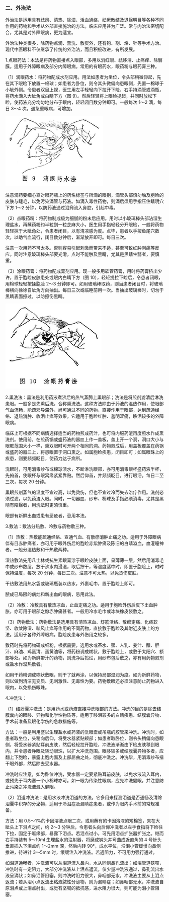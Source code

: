 ### 二、外治法

外治法是运用具有祛风、清热、除湿、活血通络、祛瘀散结及退翳明目等各种不同作用的药物和手术从外部直接施治的方法。临床应用甚为广泛。常与内治法密切配合，尤其是对外障眼病，更为适宜。

外治法种类很多，除药物点滴、熏洗、敷熨外，还有钩、割、烙、针等手术方治。现代中医眼科不仅继承了传统的外治法，而且积极改进，有所发展。

1.点眼药法：本法是将药物直接点入眼部，多用以消红眼、祛眵泪、止痛痒、除翳膜。适用于外障眼病及部分内障眼病。常用的有眼药水，眼药粉与眼药膏三种。

（1）滴眼药水：将药物配成水剂应用。用法如患者为坐位，令头部稍微仰起，先在其下眼睑下放置一棉球；如患者为卧位，则令其头微偏向患眼侧，先置一棉球于小眦外侧。令患者双目上视，医生用左手轻轻向下拉开下睑，右手持滴管或滴瓶，将药水滴入大眦角或白睛下方（图 9）。然后轻轻将上眼睑提起，并同时放松下睑，使药液充分均匀地分布于眼内，轻轻闭目数分钟即可。一般每次 1〜2 滴，每日 3〜4 次。遇急重眼病，可增加。

<img src="./img/9.jpg" style="zoom:50%;" />

注意滴药要细心查对眼药瓶上的药名标签与所滴的眼别，滴管头部慎勿触及胞睑的皮肤与睫毛，以免污染滴管与药液。如滴入毒性药物，则滴后须用手指压住睛明穴下方 1〜2 分钟，以防药液通过泪窍流入鼻腔，引起中毒。

（2）点眼药粉：将药物制成极为细腻的粉末后应用。用时以小玻璃棒头部沾湿生理盐水，再蘸药粉约半粒到一粒芝麻大小，医生用手指轻轻分开眼睑，一般将药物轻轻抹于大眦角处，令患者闭目，以有清凉感为度。点毕，患者以手按鱼尾穴数次，以助气血流行，闭目数分钟后，渐渐放开即可。每日三次。

注意一次用药不可太多。否则容易引起刺激而带来不适，甚至可致红肿刺痛等反应。同时注意玻璃棒头部要光滑，点时不能触及黑睛，尤其是黑睛生翳者，要慎重。

（3）涂眼药膏：将药物配成膏剂应用。现一般多用软管药膏，用时将药膏挤出少许，置于胞睑皮肤患处或眼内白睛下方（图 10），轻轻提拉下睑后，令患者闭眼，用棉球轻轻按揉胞脸 2〜3 分钟即可。如用玻璃棒取药，则当患者闭目时，将玻璃棒横向徐徐自眦角方向抽出。每日三次或临睡前用一次。当抽出玻璃棒时，切勿于黑睛表面擦过，以防擦伤黑睛。

<img src="./img/10.jpg" style="zoom:50%;" />

2.熏洗法：熏法是利用药液煮沸后的热气蒸腾上熏眼部；洗法是将煎剂滤清后淋洗患眼。一般多是先熏后洗，合称熏洗法。这种方法除由于药液的温热作用，使眼部气血流畅，能疏邪导滞外，尚可通过不同的药物，直接作用于眼部，达到疏通经络、退热消肿、收泪止痒等效果。它适用于胞睑红肿、羞明涩痛，眵泪较多的外障眼病。

临床上可根据不同病情选择适当的药物煎成药汁，也可将内服药渣再度煎水作成熏洗剂。使用前，在煎药锅或盛药液的器皿上作一盖板，盖上开一个洞，洞口大小与眼眶范围大小一样，熏双眼时可开两个相同的洞。药物煎成后，用盖板覆盖在药锅或盛药的器皿上，将患眼置于洞口熏之。如属胞睑疾患，闭目即可；如属眼珠上的疾患，则要频频眨目，使药力达于病所。

洗眼时，可用消毒纱布或棉球渍水，不断淋洗眼部，亦可用消毒眼杯盛药液半杯，先俯首，使眼杯与眼窝缘紧紧靠贴。然后仰首，并频频眨目，进行眼浴。每日二至三次，每次 20 分钟。

熏眼煎剂蒸气的温度不宜过高，以免烫伤，但也不宜过冷而失去治疗作用。洗剂必须过滤，以免药渣入眼。同时，一切器皿、纱布、棉球及手指必须消毒，尤其是黑睛有陷翳者，用洗法时更须慎重。

眼部有新鲜出血或患有恶疮者，忌用本法。

3.敷法：敷法分热敷、冷敷与药物敷三种。

（1）热敷：热敷能疏通经络、宣通气血、有散瘀消肿止痛之功。适用于外障眼病伴有目赤肿痛者，亦可用于眼外伤后的胞睑赤紫肿痛及陈旧的白睛溢血，血灌瞳神者。一般分湿热敷和干热敷两种。

湿热敷法先用凡士林或抗生素眼膏涂于眼睑皮肤上面，呈薄薄一层，然后用消毒毛巾或纱布数层，放于沸水内浸湿，取后拧干，等温度适中时，即置于胞睑上，时时保持温度，每次 20 分钟，每日三次。注意不可太热，以免烫伤皮肤。

干热敷法用热水袋或玻璃瓶装以热水，外裹毛巾，置于胞睑上即可。

脓成已局限的病灶和新出血的眼病，忌用此法。

（2）冷敷：冷敷具有散热凉血，止血定痛之功。适用于胞睑外伤后皮下出血肿胀，亦可用于眼部之焮赤肿痛甚者。一般用冷水毛巾或冰块橡皮袋敷之。

（3）药物敷法：药物敷法是选用具有清热凉血、舒筋活络、散瘀定痛、化痰软坚、收敛除湿、祛风止痒等作用的不同药物，直接敷于胞睑及其附近皮肤上的方法。适用于各种外障眼病。胞睑疾患与外伤用之较多。

敷药时先将药物研成细粉，根据需要，选用水或茶水、蜜、人乳、姜汁、醋、胆汁、麻油、鸡蛋清、蛋黄油等，将药粉调成糊状，敷于胞睑上，或敷于太阳穴、额部等处。如为新鲜带汁的药物，则洗净后捣烂，用纱布包后敷之，亦有用药物煎剂或盐水作湿热敷者。

如用干药粉调成糊状敷眼，则干了就再涂，以保持局部湿润为度。如为新鲜药物，则以做到清洁无变质、无刺激性、无毒性为要。药物敷眼还必须注意防止药物进入眼内，以免损伤眼珠。

4.冲洗法：

（1）结膜囊冲洗法：是用药水或药液直接冲洗眼部的方法。冲洗的目的是除去结膜囊内的眼眵、异物和化学性物质等，适用于眵泪较多的白睛疾患、结膜囊异物、手术前准备及眼化学伤的急救措施等。

方法：一般是利用盛以生理盐水或药液的洗眼壶或吊瓶的胶管来冲洗。冲洗时，如患者取坐位，头稍向后仰，将受水器紧贴颊部；如患者取卧位，则令头稍偏向患眼侧，将受水器紧贴耳前皮肤，然后轻轻拉开胞睑，冲洗液渐渐由下睑皮肤移到眼内，并令患者睁眼及转动眼珠，以扩大冲洗范围。眼眵较多或结膜囊异物多者，应翻上下胞睑，暴露上胞内面及上部屈曲之处，彻底冲洗之。冲洗毕，用消毒纱布揩干眼外部，然后除去受水器。

冲洗时应注意，如为卧位冲洗，受水器一定要紧贴耳前皮肤，以免水液流入耳内，或预先于耳内塞一个小棉球亦可。如一眼为传染性眼病，应先冲洗健眼，并注意防止污染之冲洗液溅入健眼。

（2）泪道冲洗法：是用水液冲洗泪道的方法。它多用来探测泪道是否通畅及清除泪囊中积存的分泌物，适用于冷泪症及漏睛症患者，或作为眼内手术前的常规准备。

方法：用 0.5〜1%的卡因溶液点眼二次，或用蘸有的卡因溶液的短棉签，夹在大眦头上下泪点之间，约 2〜3 分钟后，令患者头向后仰冲洗者以左手食指将下睑往下拉，固定于眶缘部，暴露下泪点。若泪点过小，可先用泪点扩张器扩张之。继而右手持装有 5〜10ml 生理盐水的注射器，将磨成钝头并弯曲成近直角的 4 号针头垂直插入下泪点约 1〜2mm 深，然后内转 90°，成水平位，沿泪小管缓慢向鼻侧推进，待进针 3〜5mm 时，缓缓注入冲洗液。若遇阻力，不可用力强行通过。

如泪道通畅者，冲洗液可以从泪道流入鼻内，水从同侧鼻孔流出；如泪管道狭窄，冲洗时有一定阻力，大部分冲洗液从上泪点返流，仅少量冲洗液通过，鼻孔流出水液呈滴状；如鼻泪管阻塞，则冲洗时阻力很大，鼻咽部无水，冲洗液主要从上泪点返流；若从泪小点返流出粘液脓性分泌物，则为漏睛症；如鼻咽部无水，冲洗液自原泪点或上泪点射出，或觉有坚韧的抵抗感，进水阻力很大，则可能为泪小管阻塞。

